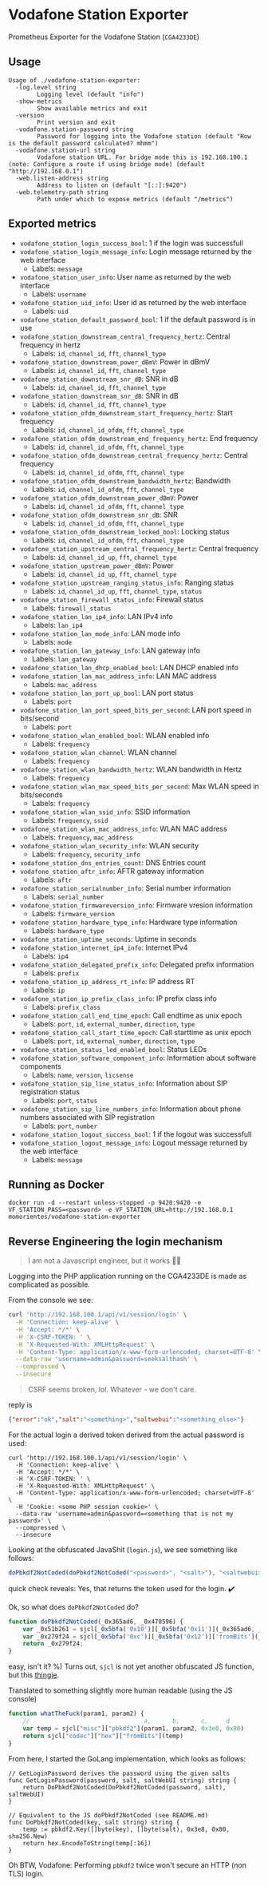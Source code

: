 # Vodafone Station Exporter
Prometheus Exporter for the Vodafone Station (`CGA4233DE`)

## Usage
```
Usage of ./vodafone-station-exporter:
  -log.level string
    	Logging level (default "info")
  -show-metrics
    	Show available metrics and exit
  -version
    	Print version and exit
  -vodafone.station-password string
    	Password for logging into the Vodafone station (default "How is the default password calculated? mhmm")
  -vodafone.station-url string
    	Vodafone station URL. For bridge mode this is 192.168.100.1 (note: Configure a route if using bridge mode) (default "http://192.168.0.1")
  -web.listen-address string
    	Address to listen on (default "[::]:9420")
  -web.telemetry-path string
    	Path under which to expose metrics (default "/metrics")
```

## Exported metrics
* `vodafone_station_login_success_bool`: 1 if the login was successfull
* `vodafone_station_login_message_info`: Login message returned by the web interface
  - Labels: `message`
* `vodafone_station_user_info`: User name as returned by the web interface
  - Labels: `username`
* `vodafone_station_uid_info`: User id as returned by the web interface
  - Labels: `uid`
* `vodafone_station_default_password_bool`: 1 if the default password is in use
* `vodafone_station_downstream_central_frequency_hertz`: Central frequency in hertz
  - Labels: `id`, `channel_id`, `fft`, `channel_type`
* `vodafone_station_downstream_power_dBmV`: Power in dBmV
  - Labels: `id`, `channel_id`, `fft`, `channel_type`
* `vodafone_station_downstream_snr_dB`: SNR in dB
  - Labels: `id`, `channel_id`, `fft`, `channel_type`
* `vodafone_station_downstream_snr_dB`: SNR in dB
  - Labels: `id`, `channel_id`, `fft`, `channel_type`
* `vodafone_station_ofdm_downstream_start_frequency_hertz`: Start frequency
  - Labels: `id`, `channel_id_ofdm`, `fft`, `channel_type`
* `vodafone_station_ofdm_downstream_end_frequency_hertz`: End frequency
  - Labels: `id`, `channel_id_ofdm`, `fft`, `channel_type`
* `vodafone_station_ofdm_downstream_central_frequency_hertz`: Central frequency
  - Labels: `id`, `channel_id_ofdm`, `fft`, `channel_type`
* `vodafone_station_ofdm_downstream_bandwidth_hertz`: Bandwidth
  - Labels: `id`, `channel_id_ofdm`, `fft`, `channel_type`
* `vodafone_station_ofdm_downstream_power_dBmV`: Power
  - Labels: `id`, `channel_id_ofdm`, `fft`, `channel_type`
* `vodafone_station_ofdm_downstream_snr_dB`: SNR
  - Labels: `id`, `channel_id_ofdm`, `fft`, `channel_type`
* `vodafone_station_ofdm_downstream_locked_bool`: Locking status
  - Labels: `id`, `channel_id_ofdm`, `fft`, `channel_type`
* `vodafone_station_upstream_central_frequency_hertz`: Central frequency
  - Labels: `id`, `channel_id_up`, `fft`, `channel_type`
* `vodafone_station_upstream_power_dBmV`: Power
  - Labels: `id`, `channel_id_up`, `fft`, `channel_type`
* `vodafone_station_upstream_ranging_status_info`: Ranging status
  - Labels: `id`, `channel_id_up`, `fft`, `channel_type`, `status`
* `vodafone_station_firewall_status_info`: Firewall status
  - Labels: `firewall_status`
* `vodafone_station_lan_ip4_info`: LAN IPv4 info
  - Labels: `lan_ip4`
* `vodafone_station_lan_mode_info`: LAN mode info
  - Labels: `mode`
* `vodafone_station_lan_gateway_info`: LAN gateway info
  - Labels: `lan_gateway`
* `vodafone_station_lan_dhcp_enabled_bool`: LAN DHCP enabled info
* `vodafone_station_lan_mac_address_info`: LAN MAC address
  - Labels: `mac_address`
* `vodafone_station_lan_port_up_bool`: LAN port status
  - Labels: `port`
* `vodafone_station_lan_port_speed_bits_per_second`: LAN port speed in bits/second
  - Labels: `port`
* `vodafone_station_wlan_enabled_bool`: WLAN enabled info
  - Labels: `frequency`
* `vodafone_station_wlan_channel`: WLAN channel
  - Labels: `frequency`
* `vodafone_station_wlan_bandwidth_hertz`: WLAN bandwidth in Hertz
  - Labels: `frequency`
* `vodafone_station_wlan_max_speed_bits_per_second`: Max WLAN speed in bits/seconds
  - Labels: `frequency`
* `vodafone_station_wlan_ssid_info`: SSID information
  - Labels: `frequency`, `ssid`
* `vodafone_station_wlan_mac_address_info`: WLAN MAC address
  - Labels: `frequency`, `mac_address`
* `vodafone_station_wlan_security_info`: WLAN security
  - Labels: `frequency`, `security_info`
* `vodafone_station_dns_entries_count`: DNS Entries count
* `vodafone_station_aftr_info`: AFTR gateway information
  - Labels: `aftr`
* `vodafone_station_serialnumber_info`: Serial number information
  - Labels: `serial_number`
* `vodafone_station_firmwareversion_info`: Firmware vresion information
  - Labels: `firmware_version`
* `vodafone_station_hardware_type_info`: Hardware type information
  - Labels: `hardware_type`
* `vodafone_station_uptime_seconds`: Uptime in seconds
* `vodafone_station_internet_ip4_info`: Internet IPv4
  - Labels: `ip4`
* `vodafone_station_delegated_prefix_info`: Delegated prefix information
  - Labels: `prefix`
* `vodafone_station_ip_address_rt_info`: IP address RT
  - Labels: `ip`
* `vodafone_station_ip_prefix_class_info`: IP prefix class info
  - Labels: `prefix_class`
* `vodafone_station_call_end_time_epoch`: Call endtime as unix epoch
  - Labels: `port`, `id`, `external_number`, `direction`, `type`
* `vodafone_station_call_start_time_epoch`: Call starttime as unix epoch
  - Labels: `port`, `id`, `external_number`, `direction`, `type`
* `vodafone_station_status_led_enabled_bool`: Status LEDs
* `vodafone_station_software_component_info`: Information about software components
  - Labels: `name`, `version`, `licsense`
* `vodafone_station_sip_line_status_info`: Information about SIP registration status
  - Labels: `port`, `status`
* `vodafone_station_sip_line_numbers_info`: Information about phone numbers associated with SIP registration
  - Labels: `port`, `number`
* `vodafone_station_logout_success_bool`: 1 if the logout was successfull
* `vodafone_station_logout_message_info`: Logout message returned by the web interface
  - Labels: `message`

## Running as Docker

`docker run -d --restart unless-stopped -p 9420:9420 -e VF_STATION_PASS=<password> -e VF_STATION_URL=http://192.168.0.1 momorientes/vodafone-station-exporter`

## Reverse Engineering the login mechanism
> I am not a Javascript engineer, but it works :man_shrugging:

Logging into the PHP application running on the CGA4233DE is made as complicated as possible.

From the console we see:
```bash
curl 'http://192.168.100.1/api/v1/session/login' \
  -H 'Connection: keep-alive' \
  -H 'Accept: */*' \
  -H 'X-CSRF-TOKEN: ' \
  -H 'X-Requested-With: XMLHttpRequest' \
  -H 'Content-Type: application/x-www-form-urlencoded; charset=UTF-8' \
  --data-raw 'username=admin&password=seeksalthash' \
  --compressed \
  --insecure
```

> CSRF seems broken, lol. Whatever - we don't care.

reply is
```json
{"error":"ok","salt":"<something>","saltwebui":"<something_else>"}
```

For the actual login a derived token derived from the actual password is used:
```
curl 'http://192.168.100.1/api/v1/session/login' \
  -H 'Connection: keep-alive' \
  -H 'Accept: */*' \
  -H 'X-CSRF-TOKEN: ' \
  -H 'X-Requested-With: XMLHttpRequest' \
  -H 'Content-Type: application/x-www-form-urlencoded; charset=UTF-8' \
  -H 'Cookie: <some PHP session cookie>' \
  --data-raw 'username=admin&password=<something that is not my password>' \
  --compressed \
  --insecure
```

Looking at the obfuscated JavaShit (`login.js`), we see something like follows:
```js
doPbkdf2NotCoded(doPbkdf2NotCoded("<password>", "<salt>"), "<saltwebui>")
```

quick check reveals: Yes, that returns the token used for the login. :heavy_check_mark:

Ok, so what does `doPbkdf2NotCoded` do?

```js
function doPbkdf2NotCoded(_0x365ad6, _0x470596) {
    var _0x51b261 = sjcl[_0x5bfa('0x10')][_0x5bfa('0x11')](_0x365ad6, _0x470596, 0x3e8, 0x80);
    var _0x279f24 = sjcl[_0x5bfa('0xc')][_0x5bfa('0x12')]['fromBits'](_0x51b261);
    return _0x279f24;
}
```
easy, isn't it? %)
Turns out, `sjcl` is not yet another obfuscated JS function, but this [thingie](https://github.com/bitwiseshiftleft/sjcl).

Translated to something slightly more human readable (using the JS console)
```js
function whatTheFuck(param1, param2) {
    //                                a,      b,      c,     d
    var temp = sjcl["misc"]["pbkdf2"](param1, param2, 0x3e8, 0x80)
    return sjcl["codec"]["hex"]["fromBits"](temp)
}
```

From here, I started the GoLang implementation, which looks as follows:
```golang
// GetLoginPassword derives the password using the given salts
func GetLoginPassword(password, salt, saltWebUI string) string {
    return DoPbkdf2NotCoded(DoPbkdf2NotCoded(password, salt), saltWebUI)
}

// Equivalent to the JS doPbkdf2NotCoded (see README.md) 
func DoPbkdf2NotCoded(key, salt string) string {
    temp := pbkdf2.Key([]byte(key), []byte(salt), 0x3e8, 0x80, sha256.New)
    return hex.EncodeToString(temp[:16])
}
```

Oh BTW, Vodafone: Performing `pbkdf2` twice won't secure an HTTP (non TLS) login.
